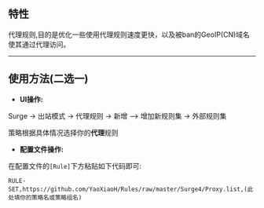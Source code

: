 ## 特性

代理规则,目的是优化一些使用代理规则速度更快，以及被ban的GeoIP(CN)域名使其通过代理访问。

---

## 使用方法(二选一)

* **UI操作:**

Surge -> 出站模式 -> 代理规则 -> 新增 —> 增加新规则集 -> 外部规则集

策略根据具体情况选择你的**代理**规则

* **配置文件操作:**

在配置文件的`[Rule]`下方粘贴如下代码即可:

`RULE-SET,https://github.com/YaoXiaoH/Rules/raw/master/Surge4/Proxy.list,(此处填你的策略名或策略组名)`
